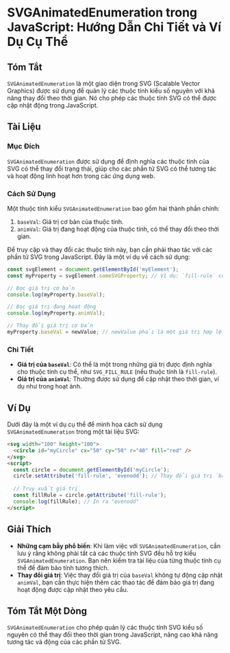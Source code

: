 <!--
Meta Description: # SVGAnimatedEnumeration trong JavaScript: Hướng Dẫn Chi Tiết và Ví Dụ Cụ Thể ## Tóm Tắt `SVGAnimatedEnumeration` là một giao diện trong SVG (Scalable...
Meta Keywords: tính, giá, trị, thuộc, thể
-->

# SVGAnimatedEnumeration trong JavaScript: Hướng Dẫn Chi Tiết và Ví Dụ Cụ Thể

## Tóm Tắt
`SVGAnimatedEnumeration` là một giao diện trong SVG (Scalable Vector Graphics) được sử dụng để quản lý các thuộc tính kiểu số nguyên với khả năng thay đổi theo thời gian. Nó cho phép các thuộc tính SVG có thể được cập nhật động trong JavaScript.

## Tài Liệu
### Mục Đích
`SVGAnimatedEnumeration` được sử dụng để định nghĩa các thuộc tính của SVG có thể thay đổi trạng thái, giúp cho các phần tử SVG có thể tương tác và hoạt động linh hoạt hơn trong các ứng dụng web.

### Cách Sử Dụng
Một thuộc tính kiểu `SVGAnimatedEnumeration` bao gồm hai thành phần chính:
1. `baseVal`: Giá trị cơ bản của thuộc tính.
2. `animVal`: Giá trị đang hoạt động của thuộc tính, có thể thay đổi theo thời gian.

Để truy cập và thay đổi các thuộc tính này, bạn cần phải thao tác với các phần tử SVG trong JavaScript. Đây là một ví dụ về cách sử dụng:

```javascript
const svgElement = document.getElementById('myElement');
const myProperty = svgElement.someSVGProperty; // Ví dụ: `fill-rule` có thể là một thuộc tính SVGAnimatedEnumeration

// Đọc giá trị cơ bản
console.log(myProperty.baseVal); 

// Đọc giá trị đang hoạt động
console.log(myProperty.animVal); 

// Thay đổi giá trị cơ bản
myProperty.baseVal = newValue; // newValue phải là một giá trị hợp lệ
```

### Chi Tiết
- **Giá trị của `baseVal`**: Có thể là một trong những giá trị được định nghĩa cho thuộc tính cụ thể, như `SVG_FILL_RULE` (nếu thuộc tính là `fill-rule`).
- **Giá trị của `animVal`**: Thường được sử dụng để cập nhật theo thời gian, ví dụ như trong hoạt ảnh.

## Ví Dụ
Dưới đây là một ví dụ cụ thể để minh họa cách sử dụng `SVGAnimatedEnumeration` trong một tài liệu SVG:

```html
<svg width="100" height="100">
  <circle id="myCircle" cx="50" cy="50" r="40" fill="red" />
</svg>
<script>
  const circle = document.getElementById('myCircle');
  circle.setAttribute('fill-rule', 'evenodd'); // Thay đổi giá trị `baseVal`
  
  // Truy xuất giá trị
  const fillRule = circle.getAttribute('fill-rule');
  console.log(fillRule); // In ra "evenodd"
</script>
```

## Giải Thích
- **Những cạm bẫy phổ biến**: Khi làm việc với `SVGAnimatedEnumeration`, cần lưu ý rằng không phải tất cả các thuộc tính SVG đều hỗ trợ kiểu `SVGAnimatedEnumeration`. Bạn nên kiểm tra tài liệu của từng thuộc tính cụ thể để đảm bảo tính tương thích.
- **Thay đổi giá trị**: Việc thay đổi giá trị của `baseVal` không tự động cập nhật `animVal`, bạn cần thực hiện thêm các thao tác để đảm bảo giá trị đang hoạt động được cập nhật theo yêu cầu.

## Tóm Tắt Một Dòng
`SVGAnimatedEnumeration` cho phép quản lý các thuộc tính SVG kiểu số nguyên có thể thay đổi theo thời gian trong JavaScript, nâng cao khả năng tương tác và động của các phần tử SVG.